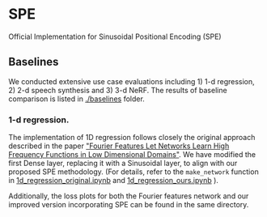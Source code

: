 # SPE
Official Implementation for Sinusoidal Positional Encoding (SPE)

## Baselines

We conducted extensive use case evaluations including 1) 1-d regression, 2) 2-d speech synthesis and 3) 3-d NeRF.
The results of baseline comparison is listed in [./baselines](./baselines) folder.

### 1-d regression.


The implementation of 1D regression follows closely the original approach described in the paper ["Fourier Features Let Networks Learn High Frequency Functions in Low Dimensional Domains"](https://github.com/tancik/fourier-feature-networks/tree/master).
We have modified the first Dense layer, replacing it with a Sinusoidal layer, to align with our proposed SPE methodology.
(For details, refer to the `make_network` function in [1d_regression_original.ipynb](./baselines/1d_regression_original.ipynb) and
[1d_regression_ours.ipynb](./baselines/1d_regression_ours.ipynb)
).

Additionally, the loss plots for both the Fourier features network and our improved version incorporating SPE can be found in the same directory.
